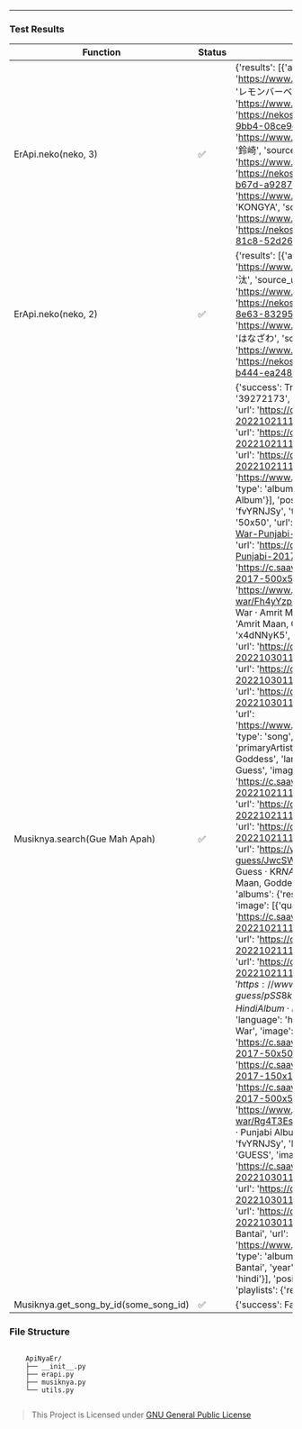 

---

### Test Results

| Function | Status | Result |
|---|---|---|
| ErApi.neko(neko, 3) | ✅ | {'results': [{'artist_href': 'https://www.pixiv.net/en/users/20732141', 'artist_name': 'レモンバーベナ', 'source_url': 'https://www.pixiv.net/en/artworks/83995969', 'url': 'https://nekos.best/api/v2/neko/4a71f9f0-a48c-4420-9bb4-08ce9e381ec6.png'}, {'artist_href': 'https://www.pixiv.net/en/users/43054314', 'artist_name': '鈴崎', 'source_url': 'https://www.pixiv.net/en/artworks/92510405', 'url': 'https://nekos.best/api/v2/neko/be1bef84-1789-40ec-b67d-a9287b82dc39.png'}, {'artist_href': 'https://www.pixiv.net/en/users/7509825', 'artist_name': 'KONGYA', 'source_url': 'https://www.pixiv.net/en/artworks/82080718', 'url': 'https://nekos.best/api/v2/neko/0810dffa-f25c-474e-81c8-52d268c2c896.png'}]} |
| ErApi.neko(neko, 2) | ✅ | {'results': [{'artist_href': 'https://www.pixiv.net/en/users/24958490', 'artist_name': '汰', 'source_url': 'https://www.pixiv.net/en/artworks/87003936', 'url': 'https://nekos.best/api/v2/neko/7c91898d-bdfd-4692-8e63-83295eac4d35.png'}, {'artist_href': 'https://www.pixiv.net/en/users/41052795', 'artist_name': 'はなざわ', 'source_url': 'https://www.pixiv.net/en/artworks/95774232', 'url': 'https://nekos.best/api/v2/neko/1cd6152d-3ccb-4196-b444-ea248b40017e.png'}]} |
| Musiknya.search(Gue Mah Apah) | ✅ | {'success': True, 'data': {'topQuery': {'results': [{'id': '39272173', 'title': 'I Guess', 'image': [{'quality': '50x50', 'url': 'https://c.saavncdn.com/949/I-Guess-Hindi-2022-20221021113153-50x50.jpg'}, {'quality': '150x150', 'url': 'https://c.saavncdn.com/949/I-Guess-Hindi-2022-20221021113153-150x150.jpg'}, {'quality': '500x500', 'url': 'https://c.saavncdn.com/949/I-Guess-Hindi-2022-20221021113153-500x500.jpg'}], 'url': 'https://www.jiosaavn.com/album/i-guess/pSS8kuIkjDY_', 'type': 'album', 'language': 'hindi', 'description': 'Hindi Album'}], 'position': 0}, 'songs': {'results': [{'id': 'fvYRNJSy', 'title': 'Guerrilla War', 'image': [{'quality': '50x50', 'url': 'https://c.saavncdn.com/235/Guerrilla-War-Punjabi-2017-50x50.jpg'}, {'quality': '150x150', 'url': 'https://c.saavncdn.com/235/Guerrilla-War-Punjabi-2017-150x150.jpg'}, {'quality': '500x500', 'url': 'https://c.saavncdn.com/235/Guerrilla-War-Punjabi-2017-500x500.jpg'}], 'album': 'Guerrilla War', 'url': 'https://www.jiosaavn.com/song/guerrilla-war/Fh4yYzp6ZEo', 'type': 'song', 'description': 'Guerrilla War · Amrit Maan', 'primaryArtists': 'Amrit Maan', 'singers': 'Amrit Maan, Goddess', 'language': 'punjabi'}, {'id': 'x4dNNyK5', 'title': 'GUESS', 'image': [{'quality': '50x50', 'url': 'https://c.saavncdn.com/722/GUESS-Hindi-2022-20221030113051-50x50.jpg'}, {'quality': '150x150', 'url': 'https://c.saavncdn.com/722/GUESS-Hindi-2022-20221030113051-150x150.jpg'}, {'quality': '500x500', 'url': 'https://c.saavncdn.com/722/GUESS-Hindi-2022-20221030113051-500x500.jpg'}], 'album': 'GUESS', 'url': 'https://www.jiosaavn.com/song/guess/CFwPfzpJfAY', 'type': 'song', 'description': 'GUESS · Emiway Bantai', 'primaryArtists': 'Emiway Bantai', 'singers': 'Amrit Maan, Goddess', 'language': 'hindi'}, {'id': 'Woyhfg0D', 'title': 'I Guess', 'image': [{'quality': '50x50', 'url': 'https://c.saavncdn.com/949/I-Guess-Hindi-2022-20221021113153-50x50.jpg'}, {'quality': '150x150', 'url': 'https://c.saavncdn.com/949/I-Guess-Hindi-2022-20221021113153-150x150.jpg'}, {'quality': '500x500', 'url': 'https://c.saavncdn.com/949/I-Guess-Hindi-2022-20221021113153-500x500.jpg'}], 'album': 'I Guess', 'url': 'https://www.jiosaavn.com/song/i-guess/JwcSWRJXB3c', 'type': 'song', 'description': 'I Guess · KR$NA', 'primaryArtists': 'KR$NA', 'singers': 'Amrit Maan, Goddess', 'language': 'hindi'}], 'position': 1}, 'albums': {'results': [{'id': '39272173', 'title': 'I Guess', 'image': [{'quality': '50x50', 'url': 'https://c.saavncdn.com/949/I-Guess-Hindi-2022-20221021113153-50x50.jpg'}, {'quality': '150x150', 'url': 'https://c.saavncdn.com/949/I-Guess-Hindi-2022-20221021113153-150x150.jpg'}, {'quality': '500x500', 'url': 'https://c.saavncdn.com/949/I-Guess-Hindi-2022-20221021113153-500x500.jpg'}], 'artist': 'KR$NA', 'url': 'https://www.jiosaavn.com/album/i-guess/pSS8kuIkjDY_', 'type': 'album', 'description': '2022 · Hindi Album · KR$NA', 'year': '2022', 'songIds': 'Woyhfg0D', 'language': 'hindi'}, {'id': '11647021', 'title': 'Guerrilla War', 'image': [{'quality': '50x50', 'url': 'https://c.saavncdn.com/235/Guerrilla-War-Punjabi-2017-50x50.jpg'}, {'quality': '150x150', 'url': 'https://c.saavncdn.com/235/Guerrilla-War-Punjabi-2017-150x150.jpg'}, {'quality': '500x500', 'url': 'https://c.saavncdn.com/235/Guerrilla-War-Punjabi-2017-500x500.jpg'}], 'artist': 'Amrit Maan', 'url': 'https://www.jiosaavn.com/album/guerrilla-war/Rg4T3Es1mSM_', 'type': 'album', 'description': '2017 · Punjabi Album · Amrit Maan', 'year': '2017', 'songIds': 'fvYRNJSy', 'language': 'punjabi'}, {'id': '39502353', 'title': 'GUESS', 'image': [{'quality': '50x50', 'url': 'https://c.saavncdn.com/722/GUESS-Hindi-2022-20221030113051-50x50.jpg'}, {'quality': '150x150', 'url': 'https://c.saavncdn.com/722/GUESS-Hindi-2022-20221030113051-150x150.jpg'}, {'quality': '500x500', 'url': 'https://c.saavncdn.com/722/GUESS-Hindi-2022-20221030113051-500x500.jpg'}], 'artist': 'Emiway Bantai', 'url': 'https://www.jiosaavn.com/album/guess/DUhWxLc1YKg_', 'type': 'album', 'description': '2022 · Hindi Album · Emiway Bantai', 'year': '2022', 'songIds': 'x4dNNyK5', 'language': 'hindi'}], 'position': 2}, 'artists': {'results': [], 'position': 4}, 'playlists': {'results': [], 'position': 3}}} |
| Musiknya.get_song_by_id(some_song_id) | ✅ | {'success': False, 'message': 'song not found'} |

### File Structure

```

    ApiNyaEr/
    ├── __init__.py
    ├── erapi.py
    ├── musiknya.py
    └── utils.py
    
```


> This Project is Licensed under [GNU General Public License](https://github.com/ErRickow/ApiNyaEr/blob/Er/LICENSE)